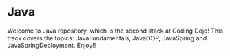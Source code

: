 # Java
Welcome to Java repository, which is the second stack at Coding Dojo! 
This track covers the topics: JavaFundamentals, JavaOOP, JavaSpring and JavaSpringDeployment.
Enjoy!!
